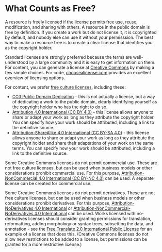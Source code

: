 # What Counts as Free?

A resource is freely licensed if the license permits free use, reuse, modification, and sharing with others. A resource in the public domain is free by definition.  If you create a work but do not license it, it is copyrighted by default, and nobody else can use it without your permisssion.  The best way to make a resource free is to create a clear license that identifies you as the copyright holder.

Standard licenses are strongly preferred because the terms are well-understood by a large community and it is easy to get information on them. For content, you can generate a license at [Creative Commons](https://creativecommons.org/choose/) by making a few simple choices. For code, [choosealicense.com](https://choosealicense.com) provides an excellent overview of licensing options.

For content, we prefer [free culture licenses](https://creativecommons.org/share-your-work/public-domain/freeworks/), including these:

- [CC0 Public Domain Dedication](https://creativecommons.org/publicdomain/zero/1.0/) - this is not actually a license, but a way of dedicating a work to the public domain, clearly identifying yourself as the copyright holder who has the right to do so.
- [Attribution 4.0 International (CC BY 4.0)](https://creativecommons.org/licenses/by/4.0/) - this license allows anyone to share or adapt your work as long as they attribute the copyright holder. You can specify how your work should be attributed, including a link to the definitive source.
- [Attribution-ShareAlike 4.0 International (CC BY-SA 4.0)](https://creativecommons.org/licenses/by-sa/4.0/) - this license allows anyone to share or adapt your work as long as they attribute the copyright holder and share their adaptations of your work on the same terms. You can specify how your work should be attributed, including a link to the definitive source.

Some Creative Commons licenses do not permit commercial use. These are not free culture licenses, but can be used when business models or other considerations prohibit commercial use. For this purpose, [Attribution-NonCommercial 4.0 International (CC BY-NC 4.0)](https://creativecommons.org/licenses/by-nc/4.0/) can be used.  A separate license can be created for commercial use.

Some Creative Commons licenses do not permit derivatives.  These are not free culture licenses, but can be used when business models or other considerations prohibit derivatives. For this purpose, [Attribution-NoDerivatives 4.0 International](http://creativecommons.org/licenses/by-nd/4.0/) or [Attribution-NonCommercial-NoDerivatives 4.0 International](http://creativecommons.org/licenses/by-nc-nd/4.0/) can be used. Works licensed with no-derivatives licenses should consider granting permissions for translation, reformatting, adding morphology or syntax trees, subsetting the data, and annotation - see the [Free Translate 2.0 International Public License](https://unfoldingword.org/freetranslate/)  for an example of a license that does this. (Creative Commons licenses do not allow new restrictions to be added to a license, but permissions can be granted for a more restrictive license.)
